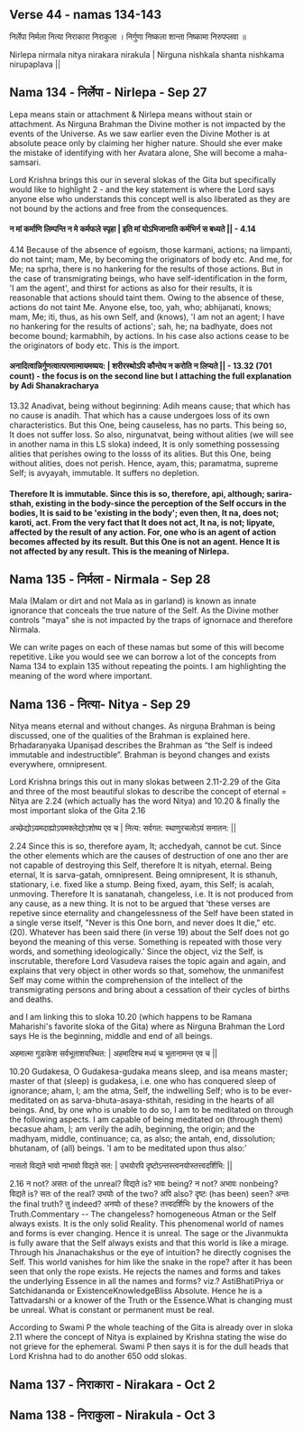 
## Verse 44 - namas 134-143


निर्लेपा निर्मला नित्या निराकारा निराकुला । 
निर्गुणा निष्कला शान्ता निष्कामा निरुपप्लवा ॥ 

Nirlepa nirmala nitya nirakara nirakula |
Nirguna nishkala shanta nishkama nirupaplava ||


## Nama 134 - निर्लेपा - Nirlepa - Sep 27

Lepa means stain or attachment & Nirlepa means without stain or attachment.  As Nirguna Brahman the Divine mother is not impacted by the events of the Universe.  As we saw earlier even the Divine Mother is at absolute peace only by claiming her higher nature.  Should she ever make the mistake of identifying with her Avatara alone, She will become a maha-samsari. 

Lord Krishna brings this our in several slokas of the Gita but specifically would like to highlight 2 - and the key statement is where the Lord says anyone else who understands this concept well is also liberated as they are not bound by the actions and free from the consequences.

#### न मां कर्माणि लिम्पन्ति न मे कर्मफले स्पृहा | इति मां योऽभिजानाति कर्मभिर्न स बध्यते || - 4.14 

4.14 Because of the absence of egoism, those karmani, actions; na limpanti, do not taint; mam, Me, by becoming the originators of body etc. And me, for Me; na sprha, there is no hankering for the results of those actions. But in the case of transmigrating beings, who have self-identification in the form, 'I am the agent', and thirst for actions as also for their results, it is reasonable that actions should taint them. Owing to the absence of these, actions do not taint Me. Anyone else, too, yah, who; abhijanati, knows; mam, Me; iti, thus, as his own Self, and (knows), 'I am not an agent; I have no hankering for the results of actions'; sah, he; na badhyate, does not become bound; karmabhih, by actions. In his case also actions cease to be the originators of body etc. This is the import.

#### अनादित्वान्निर्गुणत्वात्परमात्मायमव्यय: | शरीरस्थोऽपि कौन्तेय न करोति न लिप्यते || - 13.32 (701 count) - the focus is on the second line but I attaching the full explanation by Adi Shanakracharya

13.32 Anadivat, being without beginning: Adih means cause; that which has no cause is anadih. That which has a cause undergoes loss of its own characteristics. But this One, being causeless, has no parts. This being so, It does not suffer loss. So also, nirgunatvat, being without alities (we will see in another nama in this LS sloka)  indeed, It is only something possessing alities that perishes owing to the losss of its alities. But this One, being without alities, does not perish. Hence, ayam, this; paramatma, supreme Self; is avyayah, immutable. It suffers no depletion.  

#### Therefore It is immutable. Since this is so, therefore, api, although; sarira-sthah, existing in the body-since the perception of the Self occurs in the bodies, It is said to be 'existing in the body'; even then, It na, does not; karoti, act. From the very fact that It does not act, It na, is not; lipyate, affected by the result of any action. For, one who is an agent of action becomes affected by its result. But this One is not an agent. Hence It is not affected by any result. This is the meaning of Nirlepa. 

## Nama 135 - निर्मला - Nirmala - Sep 28

Mala (Malam or dirt and not Mala as in garland) is known as innate ignorance that conceals the true nature of the Self. As the Divine mother controls "maya" she is not impacted by the traps of ignornace and therefore Nirmala. 

We can write pages on each of these namas but some of this will become repetitive. Like you would see we can borrow a lot of the concepts from Nama 134 to explain 135 without repeating the points.  I am highlighting the meaning of the word where important.


## Nama 136 - नित्या- Nitya - Sep 29

Nitya means eternal and without changes. As nirguṇa Brahman is being discussed, one of the qualities of the Brahman is explained here. Bṛhadaraṇyaka Upaniṣad  describes the Brahman as “the Self is indeed immutable and indestructible”. Brahman is beyond changes and exists everywhere, omnipresent.

Lord Krishna brings this out in many slokas between 2.11-2.29 of the Gita and three  of the most beautiful slokas to describe the concept of eternal = Nitya are 2.24 (which actually has the word Nitya) and 10.20 & finally the most important sloka of the Gita 2.16

अच्छेद्योऽयमदाह्योऽयमक्लेद्योऽशोष्य एव च | नित्य: सर्वगत: स्थाणुरचलोऽयं सनातन: || 

2.24 Since this is so, therefore ayam, It; acchedyah, cannot be cut. Since the other elements which are the causes of destruction of one ano ther are not capable of destroying this Self, therefore It is nityah, eternal. Being eternal, It is sarva-gatah, omnipresent. Being omnipresent, It is sthanuh, stationary, i.e. fixed like a stump. Being fixed, ayam, this Self; is acalah, unmoving. Therefore It is sanatanah, changeless, i.e. It is not produced from any cause, as a new thing. It is not to be argued that 'these verses are repetive since eternality and changelessness of the Self have been stated in a single verse itself, "Never is this One born, and never does It die," etc. (20). Whatever has been said there (in verse 19) about the Self does not go beyond the meaning of this verse. Something is repeated with those very words, and something ideologically.' Since the object, viz the Self, is inscrutable, therefore Lord Vasudeva raises the topic again and again, and explains that very object in other words so that, somehow, the unmanifest Self may come within the comprehension of the intellect of the transmigrating persons and bring about a cessation of their cycles of births and deaths.

and I am linking this to sloka 10.20 (which happens to be Ramana Maharishi's favorite sloka of the Gita) where as Nirguna Brahman the Lord says He is the beginning, middle and end of all beings.  

अहमात्मा गुडाकेश सर्वभूताशयस्थित: | अहमादिश्च मध्यं च भूतानामन्त एव च || 

10.20 Gudakesa, O Gudakesa-gudaka means sleep, and isa means master; master of that (sleep) is gudakesa, i.e. one who has conquered sleep of ignorance;  aham, I; am the atma, Self, the indwelling Self; who is to be ever-meditated on as sarva-bhuta-asaya-sthitah, residing in the hearts of all beings. And, by one who is unable to do so, I am to be meditated on through the following aspects. I am capable of being meditated on (through them) becasue aham, I; am verily the adih, beginning, the origin; and the madhyam, middle, continuance; ca, as also; the antah, end, dissolution; bhutanam, of (all) beings. 'I am to be meditated upon thus also:'


नासतो विद्यते भावो नाभावो विद्यते सत: | उभयोरपि दृष्टोऽन्तस्त्वनयोस्तत्त्वदर्शिभि: || 


2.16 न not? असतः of the unreal? विद्यते is? भावः being? न not? अभावः nonbeing? विद्यते is? सतः of the real? उभयोः of the two? अपि also? दृष्टः (has been) seen? अन्तः the final truth? तु indeed? अनयोः of these? तत्त्वदर्शिभिः by the knowers of the Truth.Commentary -- The changeless? homogeneous Atman or the Self always exists. It is the only solid Reality. This phenomenal world of names and forms is ever changing. Hence it is unreal. The sage or the Jivanmukta is fully aware that the Self always exists and that this world is like a mirage. Through his Jnanachakshus or the eye of intuition? he directly cognises the Self. This world vanishes for him like the snake in the rope? after it has been seen that only the rope exists. He rejects the names and forms and takes the underlying Essence in all the names and forms? viz.? AstiBhatiPriya or Satchidananda or ExistenceKnowledgeBliss Absolute. Hence he is a Tattvadarshi or a knower of the Truth or the Essence.What is changing must be unreal. What is constant or permanent must be real.

According to Swami P the whole teaching of the Gita is already over in sloka 2.11 where the concept of Nitya is explained by Krishna stating the wise do not grieve for the ephemeral.  Swami P then  says it is for the dull heads that Lord Krishna had to do another 650 odd slokas. 

## Nama 137 - निराकारा - Nirakara - Oct 2 


## Nama 138 - निराकुला - Nirakula - Oct 3


